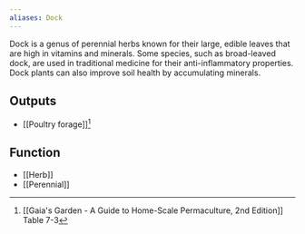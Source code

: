 ```yaml
---
aliases: Dock
---
```

Dock is a genus of perennial herbs known for their large, edible leaves that are high in vitamins and minerals. Some species, such as broad-leaved dock, are used in traditional medicine for their anti-inflammatory properties. Dock plants can also improve soil health by accumulating minerals.
## Outputs
- [[Poultry forage]][^1]

## Function
- [[Herb]]
- [[Perennial]]

[^1]: [[Gaia's Garden - A Guide to Home-Scale Permaculture, 2nd Edition]] Table 7-3